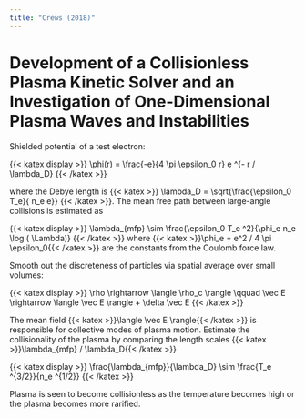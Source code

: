 ```yaml
---
title: "Crews (2018)"
---
```


# Development of a Collisionless Plasma Kinetic Solver and an Investigation of One-Dimensional Plasma Waves and Instabilities

Shielded potential of a test electron:

{{< katex display >}}
\phi(r) = \frac{-e}{4 \pi \epsilon_0 r} e ^{- r / \lambda_D}
{{< /katex >}}

where the Debye length is {{< katex >}} \lambda_D = \sqrt{\frac{\epsilon_0 T_e}{ n_e e}} {{< /katex >}}. The mean free path between large-angle collisions is estimated as

{{< katex display >}}
\lambda_{mfp} \sim \frac{\epsilon_0 T_e ^2}{\phi_e n_e \log ( \Lambda)}
{{< /katex >}}
where {{< katex >}}\phi_e = e^2 / 4 \pi \epsilon_0{{< /katex >}} are the constants from the Coulomb force law.

Smooth out the discreteness of particles via spatial average over small volumes:

{{< katex display >}}
\rho \rightarrow \langle \rho_c \rangle \qquad \vec E \rightarrow \langle \vec E \rangle + \delta \vec E
{{< /katex >}}

The mean field {{< katex >}}\langle \vec E \rangle{{< /katex >}} is responsible for collective modes of plasma motion. Estimate the collisionality of the plasma by comparing the length scales {{< katex >}}\lambda_{mfp} / \lambda_D{{< /katex >}}

{{< katex display >}}
\frac{\lambda_{mfp}}{\lambda_D} \sim \frac{T_e ^{3/2}}{n_e ^{1/2}}
{{< /katex >}}

Plasma is seen to become collisionless as the temperature becomes high or the plasma becomes more rarified.


